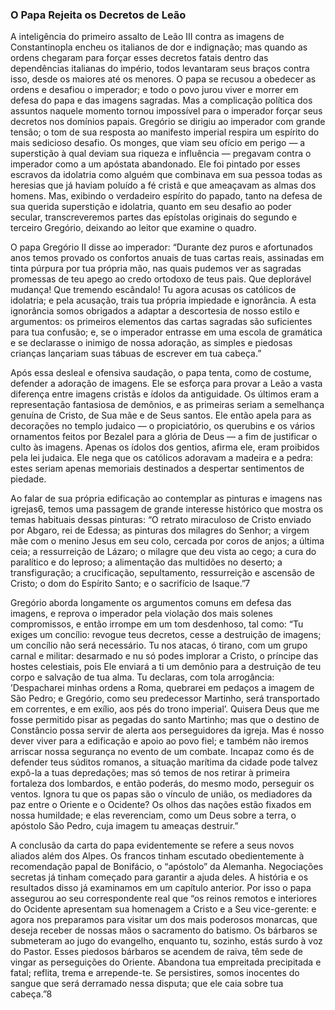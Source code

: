 ### O Papa Rejeita os Decretos de Leão 

A inteligência do primeiro assalto de Leão III contra as imagens de Constantinopla encheu os italianos de dor e indignação; mas quando as ordens chegaram para forçar esses decretos fatais dentro das dependências italianas do império, todos levantaram seus braços contra isso, desde os maiores até os menores. O papa se recusou a obedecer as ordens e desafiou o imperador; e todo o povo jurou viver e morrer em defesa do papa e das imagens sagradas. Mas a complicação política dos assuntos naquele momento tornou impossível para o imperador forçar seus decretos nos domínios papais. Gregório se dirigiu ao imperador com grande tensão; o tom de sua resposta ao manifesto imperial respira um espírito do mais sedicioso desafio. Os monges, que viam seu ofício em perigo — a superstição à qual deviam sua riqueza e influência — pregavam contra o imperador como a um apóstata abandonado. Ele foi pintado por esses escravos da idolatria como alguém que combinava em sua pessoa todas as heresias que já haviam poluído a fé cristã e que ameaçavam as almas dos homens. Mas, exibindo o verdadeiro espírito do papado, tanto na defesa de sua querida superstição e idolatria, quanto em seu desafio ao poder secular, transcreveremos partes das epístolas originais do segundo e terceiro Gregório, deixando ao leitor que examine o quadro.

O papa Gregório II disse ao imperador: “Durante dez puros e afortunados anos temos provado os confortos anuais de tuas cartas reais, assinadas em tinta púrpura por tua própria mão, nas quais pudemos ver as sagradas promessas de teu apego ao credo ortodoxo de teus pais. Que deplorável mudança! Que tremendo escândalo! Tu agora acusas os católicos de idolatria; e pela acusação, trais tua própria impiedade e ignorância. A esta ignorância somos obrigados a adaptar a descortesia de nosso estilo e argumentos: os primeiros elementos das cartas sagradas são suficientes para tua confusão; e, se o imperador entrasse em uma escola de gramática e se declarasse o inimigo de nossa adoração, as simples e piedosas crianças lançariam suas tábuas de escrever em tua cabeça.”

Após essa desleal e ofensiva saudação, o papa tenta, como de costume, defender a adoração de imagens. Ele se esforça para provar a Leão a vasta diferença entre imagens cristãs e ídolos da antiguidade. Os últimos eram a representação fantasiosa de demônios, e as primeiras seriam a semelhança genuína de Cristo, de Sua mãe e de Seus santos. Ele então apela para as decorações no templo judaico — o propiciatório, os querubins e os vários ornamentos feitos por Bezalel para a glória de Deus — a fim de justificar o culto às imagens. Apenas os ídolos dos gentios, afirma ele, eram proibidos pela lei judaica. Ele nega que os católicos adoravam a madeira e a pedra: estes seriam apenas memoriais destinados a despertar sentimentos de piedade.

Ao falar de sua própria edificação ao contemplar as pinturas e imagens nas igrejas6, temos uma passagem de grande interesse histórico que mostra os temas habituais dessas pinturas: “O retrato miraculoso de Cristo enviado por Abgaro, rei de Edessa; as pinturas dos milagres do Senhor; a virgem mãe com o menino Jesus em seu colo, cercada por coros de anjos; a última ceia; a ressurreição de Lázaro; o milagre que deu vista ao cego; a cura do paralítico e do leproso; a alimentação das multidões no deserto; a transfiguração; a crucificação, sepultamento, ressurreição e ascensão de Cristo; o dom do Espírito Santo; e o sacrifício de Isaque.”7

Gregório aborda longamente os argumentos comuns em defesa das imagens, e reprova o imperador pela violação dos mais solenes compromissos, e então irrompe em um tom desdenhoso, tal como: “Tu exiges um concílio: revogue teus decretos, cesse a destruição de imagens; um concílio não será necessário. Tu nos atacas, ó tirano, com um grupo carnal e militar: desarmado e nu só podes implorar a Cristo, o príncipe das hostes celestiais, pois Ele enviará a ti um demônio para a destruição de teu corpo e salvação de tua alma. Tu declaras, com tola arrogância: ’Despacharei minhas ordens a Roma, quebrarei em pedaços a imagem de São Pedro; e Gregório, como seu predecessor Martinho, será transportado em correntes, e em exílio, aos pés do trono imperial’. Quisera Deus que me fosse permitido pisar as pegadas do santo Martinho; mas que o destino de Constâncio possa servir de alerta aos perseguidores da igreja. Mas é nosso dever viver para a edificação e apoio ao povo fiel; e também não iremos arriscar nossa segurança no evento de um combate. Incapaz como és de defender teus súditos romanos, a situação marítima da cidade pode talvez expô-la a tuas depredações; mas só temos de nos retirar à primeira fortaleza dos lombardos, e então poderás, do mesmo modo, perseguir os ventos. Ignora tu que os papas são o vínculo de união, os mediadores da paz entre o Oriente e o Ocidente? Os olhos das nações estão fixados em nossa humildade; e elas reverenciam, como um Deus sobre a terra, o apóstolo São Pedro, cuja imagem tu ameaças destruir.”

A conclusão da carta do papa evidentemente se refere a seus novos aliados além dos Alpes. Os francos tinham escutado obedientemente à recomendação papal de Bonifácio, o “apóstolo” da Alemanha. Negociações secretas já tinham começado para garantir a ajuda deles. A história e os resultados disso já examinamos em um capítulo anterior. Por isso o papa assegurou ao seu correspondente real que “os reinos remotos e interiores do Ocidente apresentam sua homenagem a Cristo e a Seu vice-gerente: e agora nos preparamos para visitar um dos mais poderosos monarcas, que deseja receber de nossas mãos o sacramento do batismo. Os bárbaros se submeteram ao jugo do evangelho, enquanto tu, sozinho, estás surdo à voz do Pastor. Esses piedosos bárbaros se acendem de raiva, têm sede de vingar as perseguições do Oriente. Abandona tua empreitada precipitada e fatal; reflita, trema e arrepende-te. Se persistires, somos inocentes do sangue que será derramado nessa disputa; que ele caia sobre tua cabeça.”8